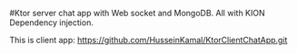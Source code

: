 #Ktor server chat  app with Web socket and MongoDB.
All with KION Dependency injection.

This is client app:
https://github.com/HusseinKamal/KtorClientChatApp.git
